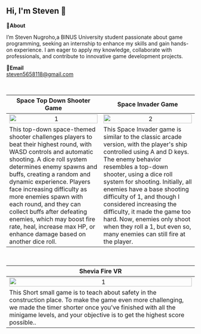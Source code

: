 Hi, I'm Steven 👋
---
**📌About** <br>

I’m Steven Nugroho,a BINUS University student passionate about game programming, seeking an internship to enhance my skills and gain hands-on experience. I am eager to apply my knowledge, collaborate with professionals, and contribute to innovative game development projects.

**📩Email** <br>
steven5658118@gmail.com

<br>

<table width="100%">
  <thead>
    <tr>
      <th width="50%" align="center"><a>Space Top Down Shooter Game </a></th> <!--tittle-->
      <th width="50%" align="center"><a>Space Invader Game</a></th> <!--tittle-->
    </tr>
  </thead>
  <tbody>
    <tr>
      <td align="center">
        <img src="https://github.com/MemezMeister/MemezMeister/blob/main/Spacetopdownshooter.gif" alt="1" style="width:100%;height:auto;">
      </td>
      <td align="center">
        <img src="https://github.com/MemezMeister/MemezMeister/blob/main/Spaceinvader.gif" alt="2" style="width:100%;height:auto;">
      </td>
    </tr>
    <tr>
      <td valign="text-top">This top-down space-themed shooter challenges players to beat their highest round, with WASD controls and automatic shooting. A dice roll system determines enemy spawns and buffs, creating a random and dynamic experience. Players face increasing difficulty as more enemies spawn with each round, and they can collect buffs after defeating enemies, which may boost fire rate, heal, increase max HP, or enhance damage based on another dice roll.</td> <!--desc-->
      <td valign="text-top">This Space Invader game is similar to the classic arcade version, with the player's ship controlled using A and D keys. The enemy behavior resembles a top-down shooter, using a dice roll system for shooting. Initially, all enemies have a base shooting difficulty of 1, and though I considered increasing the difficulty, it made the game too hard. Now, enemies only shoot when they roll a 1, but even so, many enemies can still fire at the player.</td> <!--desc-->
    </tr>
  </tbody>
</table>


<br>


<table width="100%">
  <thead>
    <tr>
      <th width="50%" align="center"><a>Shevia Fire VR</a></th> <!--tittle 3-->
    </tr>
  </thead>
  <tbody>
    <tr>
      <td align="center">
        <img src="https://github.com/MemezMeister/MemezMeister/blob/main/y2mate.com%20-%20Dumb%20Ways%20to%20Construct_1080p.mp4" alt="1" style="width:100%;height:auto;">
      </td>
    </tr>
    <tr>
      <td valign="text-top">This Short small game is to teach about safety in the construction place. To make the game even more challenging, we made the timer shorter once you've finished with all the minigame levels, and your objective is to get the highest score possible..</td> <!--desc-->
    </tr>
  </tbody>
</table>

